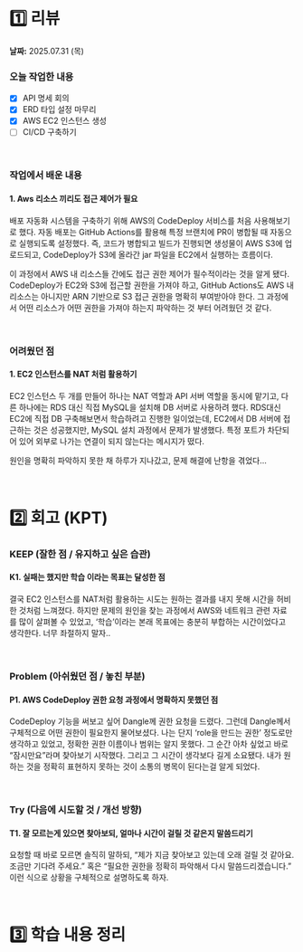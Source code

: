 # 1️⃣ 리뷰
**날짜:** 2025.07.31 (목)

### 오늘 작업한 내용
- [x] API 명세 회의
- [x] ERD 타입 설정 마무리
- [x] AWS EC2 인스턴스 생성
- [ ] CI/CD 구축하기

</br>

### 작업에서 배운 내용

#### 1. Aws 리소스 끼리도 접근 제어가 필요

배포 자동화 시스템을 구축하기 위해 AWS의 CodeDeploy 서비스를 처음 사용해보기로 했다.
자동 배포는 GitHub Actions를 활용해 특정 브랜치에 PR이 병합될 때 자동으로 실행되도록 설정했다.
즉, 코드가 병합되고 빌드가 진행되면 생성물이 AWS S3에 업로드되고, CodeDeploy가 S3에 올라간 jar 파일을 EC2에서 실행하는 흐름이다.

이 과정에서 AWS 내 리소스들 간에도 접근 권한 제어가 필수적이라는 것을 알게 됐다.
CodeDeploy가 EC2와 S3에 접근할 권한을 가져야 하고, GitHub Actions도 AWS 내 리소스는 아니지만 ARN 기반으로 S3 접근 권한을 명확히 부여받아야 한다.
그 과정에서 어떤 리소스가 어떤 권한을 가져야 하는지 파악하는 것 부터 어려웠던 것 같다.

<br/>

### 어려웠던 점

#### 1. EC2 인스턴스를 NAT 처럼 활용하기 

EC2 인스턴스 두 개를 만들어 하나는 NAT 역할과 API 서버 역할을 동시에 맡기고,
다른 하나에는 RDS 대신 직접 MySQL을 설치해 DB 서버로 사용하려 했다.
RDS대신 EC2에 직접 DB 구축해보면서 학습하려고 진행한 일이었는데, EC2에서 DB 서버에 접근하는 것은 성공했지만, MySQL 설치 과정에서 문제가 발생했다. 특정 포트가 차단되어 있어 외부로 나가는 연결이 되지 않는다는 메시지가 떴다.  

원인을 명확히 파악하지 못한 채 하루가 지나갔고, 문제 해결에 난항을 겪었다...

<br/>

#  2️⃣ 회고 (KPT)

### KEEP (잘한 점 / 유지하고 싶은 습관)

#### K1. 실패는 했지만 학습 이라는 목표는 달성한 점

결국 EC2 인스턴스를 NAT처럼 활용하는 시도는 원하는 결과를 내지 못해 시간을 허비한 것처럼 느껴졌다.
하지만 문제의 원인을 찾는 과정에서 AWS와 네트워크 관련 자료를 많이 살펴볼 수 있었고,
‘학습’이라는 본래 목표에는 충분히 부합하는 시간이었다고 생각한다.
너무 좌절하지 말자..

<br/>

### Problem (아쉬웠던 점 / 놓친 부분)

#### P1. AWS CodeDeploy 권한 요청 과정에서 명확하지 못했던 점

CodeDeploy 기능을 써보고 싶어 Dangle께 권한 요청을 드렸다.
그런데 Dangle께서 구체적으로 어떤 권한이 필요한지 물어보셨다.
나는 단지 ‘role을 만드는 권한’ 정도로만 생각하고 있었고, 정확한 권한 이름이나 범위는 알지 못했다.
그 순간 아차 싶었고 바로 “잠시만요”라며 찾아보기 시작했다.
그리고 그 시간이 생각보다 길게 소요됐다.
내가 원하는 것을 정확히 표현하지 못하는 것이 소통의 병목이 된다는걸 알게 되었다.

<br/>

### Try (다음에 시도할 것 / 개선 방향)

#### T1. 잘 모르는게 있으면 찾아보되, 얼마나 시간이 걸릴 것 같은지 말씀드리기

요청할 때 바로 모르면 솔직히 말하되,
“제가 지금 찾아보고 있는데 오래 걸릴 것 같아요. 조금만 기다려 주세요.”
혹은 “필요한 권한을 정확히 파악해서 다시 말씀드리겠습니다.”
이런 식으로 상황을 구체적으로 설명하도록 하자.

<br/>

#  3️⃣ 학습 내용 정리



<br/>
